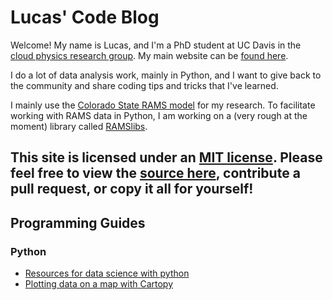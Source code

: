 # Lucas' Code Blog
Welcome! My name is Lucas, and I'm a PhD student at UC Davis in the [cloud physics research group](https://adele.faculty.ucdavis.edu/). My main website can be [found here](https://lucassterzinger.com). 

I do a lot of data analysis work, mainly in Python, and I want to give back to the community and share coding tips and tricks that I've learned. 

I mainly use the [Colorado State RAMS model](https://vandenheever.atmos.colostate.edu/vdhpage/rams.php) for my research. To facilitate working with RAMS data in Python, I am working on a (very rough at the moment) library called [RAMSlibs](https://github.com/lsterzinger/ramslibs).

This site is licensed under an [MIT license](LICENSE.md). Please feel free to view the [source here](https://github.com/lsterzinger/codeblog), contribute a pull request, or copy it all for yourself!
---
## Programming Guides
### Python
* [Resources for data science with python](./python_resources/resources.md)
* [Plotting data on a map with Cartopy](./map_plotting/plot_map.html)
